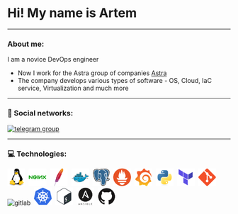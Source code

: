 # Hi! My name is Artem

---

### About me:

I am a novice DevOps engineer

- Now I work for the Astra group of companies <a href="https://astragroup.ru">Astra</a>
- The company develops various types of software - OS, Cloud, IaC service, Virtualization and much more
  
---

### 🤝 Social networks:

  <div id="badges">
    <a href="https://t.me/e63artem" target="_blank">
      <img src="https://cdn-icons-png.flaticon.com/512/2111/2111646.png" width="40" height="40" alt="telegram group" />
    </a>
  </div>

---

### 💻 Technologies:

<div>
  <img src="https://github.com/devicons/devicon/blob/master/icons/linux/linux-original.svg" title="linux" alt="linux" width="40" height="40"/>&nbsp
  <img src="https://github.com/devicons/devicon/blob/master/icons/nginx/nginx-original.svg" title="nginx" alt="nginx" width="40" height="40"/>&nbsp
  <img src="https://github.com/devicons/devicon/blob/master/icons/apache/apache-original.svg" title="apache" alt="apache" width="40" height="40"/>&nbsp
  <img src="https://github.com/devicons/devicon/blob/master/icons/docker/docker-original.svg" title="docker" alt="docker" width="40" height="40"/>&nbsp
  <img src="https://github.com/devicons/devicon/blob/master/icons/postgresql/postgresql-original.svg" title="postgresql" alt="postgresql" width="40" height="40"/>&nbsp
  <img src="https://github.com/devicons/devicon/blob/master/icons/prometheus/prometheus-original.svg" title="prometheus" alt="prometheus" width="40" height="40"/>&nbsp
  <img src="https://github.com/devicons/devicon/blob/master/icons/grafana/grafana-original.svg" title="grafana" alt="grafana" width="40" height="40"/>&nbsp
  <img src="https://github.com/devicons/devicon/blob/master/icons/python/python-original.svg" title="python" alt="python" width="40" height="40"/>&nbsp
  <img src="https://github.com/devicons/devicon/blob/master/icons/terraform/terraform-original.svg" title="terraform" alt="terraform" width="40" height="40"/>&nbsp
  <img src="https://github.com/devicons/devicon/blob/master/icons/git/git-original.svg" title="git" alt="git" width="40" height="40"/>&nbsp
  <img src="https://https://github.com/devicons/devicon/blob/master/icons/gitlab/gitlab-original.svg" title="gitlab" alt="gitlab" width="40" height="40"/>&nbsp  
  <img src="https://github.com/devicons/devicon/blob/master/icons/kubernetes/kubernetes-original.svg" title="kubernetes" alt="kubernetes" width="40" height="40"/>&nbsp
  <img src="https://github.com/devicons/devicon/blob/master/icons/bash/bash-original.svg" title="bash" alt="bash" width="40" height="40"/>&nbsp
  <img src="https://github.com/devicons/devicon/blob/master/icons/ansible/ansible-plain-wordmark.svg" title="ansible" alt="ansible" width="40" height="40"/>&nbsp
  <img src="https://github.com/devicons/devicon/blob/master/icons/github/github-original.svg" title="github" alt="github" width="40" height="40"/>&nbsp
  
</div>

</table>
